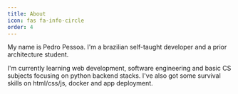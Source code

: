 ```yaml
---
title: About
icon: fas fa-info-circle
order: 4
---
```


My name is Pedro Pessoa. I'm a brazilian self-taught developer and a prior architecture student.

I'm currently learning web development, software engineering and basic CS subjects 
focusing on python backend stacks. I've also got some survival skills on
html/css/js, docker and app deployment.